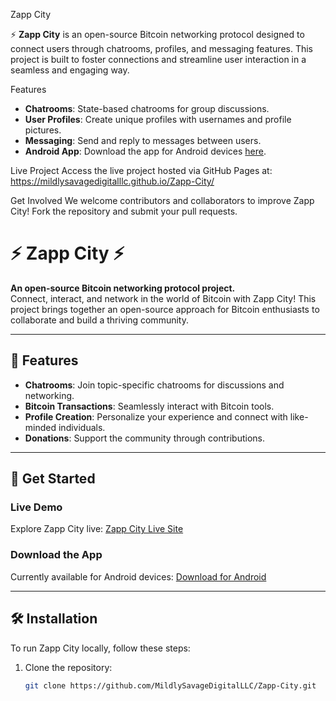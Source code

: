 Zapp City

⚡ **Zapp City** is an open-source Bitcoin networking protocol designed to connect users through chatrooms, profiles, and messaging features. This project is built to foster connections and streamline user interaction in a seamless and engaging way.

Features
- **Chatrooms**: State-based chatrooms for group discussions.
- **User Profiles**: Create unique profiles with usernames and profile pictures.
- **Messaging**: Send and reply to messages between users.
- **Android App**: Download the app for Android devices [here](http://www.appcreator24.com/app3525820-y7snjg).

Live Project
Access the live project hosted via GitHub Pages at: https://mildlysavagedigitalllc.github.io/Zapp-City/

Get Involved
We welcome contributors and collaborators to improve Zapp City! Fork the repository and submit your pull requests.


# ⚡ Zapp City ⚡

**An open-source Bitcoin networking protocol project.**  
Connect, interact, and network in the world of Bitcoin with Zapp City! This project brings together an open-source approach for Bitcoin enthusiasts to collaborate and build a thriving community.

---

## 🌟 Features
- **Chatrooms**: Join topic-specific chatrooms for discussions and networking.
- **Bitcoin Transactions**: Seamlessly interact with Bitcoin tools.
- **Profile Creation**: Personalize your experience and connect with like-minded individuals.
- **Donations**: Support the community through contributions.

---

## 🚀 Get Started

### Live Demo
Explore Zapp City live: [Zapp City Live Site](https://mildlysavagedigitalllc.github.io/Zapp-City/)

### Download the App
Currently available for Android devices: [Download for Android](http://www.appcreator24.com/app3525820-y7snjg)

---

## 🛠️ Installation
To run Zapp City locally, follow these steps:
1. Clone the repository:
   ```bash
   git clone https://github.com/MildlySavageDigitalLLC/Zapp-City.git
